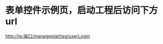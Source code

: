 # 表单控件示例页，启动工程后访问下方url

[http://ip:端口/manageplat/tag/userLogin](http://ip:端口/manageplat/tag/userLogin)

